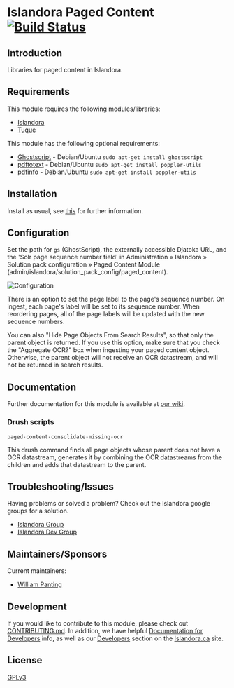 # Islandora Paged Content [![Build Status](https://travis-ci.org/Islandora/islandora_paged_content.png?branch=7.x)](https://travis-ci.org/Islandora/islandora_paged_content)

## Introduction

Libraries for paged content in Islandora.

## Requirements

This module requires the following modules/libraries:

* [Islandora](https://github.com/islandora/islandora)
* [Tuque](https://github.com/islandora/tuque)

This module has the following optional requirements:
* [Ghostscript](https://www.ghostscript.com/) - Debian/Ubuntu `sudo apt-get install ghostscript`
* [pdftotext](http://poppler.freedesktop.org) - Debian/Ubuntu `sudo apt-get install poppler-utils`
* [pdfinfo](http://poppler.freedesktop.org) -  Debian/Ubuntu `sudo apt-get install poppler-utils`

## Installation

Install as usual, see [this](https://drupal.org/documentation/install/modules-themes/modules-7) for further information.

## Configuration

Set the path for `gs` (GhostScript), the externally accessible Djatoka URL, and the 'Solr page sequence number field' in Administration » Islandora » Solution pack configuration » Paged Content Module (admin/islandora/solution_pack_config/paged_content).

![Configuration](https://user-images.githubusercontent.com/2857697/39014759-e2ef9c1e-43e0-11e8-921c-c2a3234d65d2.jpg)

There is an option to set the page label to the page's sequence number. On ingest, each page's label will be set to its sequence number. When reordering pages, all of the page labels will be updated with the new sequence numbers.

You can also "Hide Page Objects From Search Results", so that only the parent object is returned.  If you use this option, make sure that you check the "Aggregate OCR?" box when ingesting your paged content object. Otherwise, the parent object will not receive an OCR datastream, and will not be returned in search results.

## Documentation

Further documentation for this module is available at [our wiki](https://wiki.duraspace.org/display/ISLANDORA/Islandora+Paged+Content).

### Drush scripts

`paged-content-consolidate-missing-ocr`

This drush command finds all page objects whose parent does not have a
OCR datastream, generates it by combining the OCR datastreams from the children
and adds that datastream to the parent.


## Troubleshooting/Issues

Having problems or solved a problem? Check out the Islandora google groups for a solution.

* [Islandora Group](https://groups.google.com/forum/?hl=en&fromgroups#!forum/islandora)
* [Islandora Dev Group](https://groups.google.com/forum/?hl=en&fromgroups#!forum/islandora-dev)

## Maintainers/Sponsors

Current maintainers:

* [William Panting](https://github.com/willtp87)

## Development

If you would like to contribute to this module, please check out [CONTRIBUTING.md](CONTRIBUTING.md). In addition, we have helpful [Documentation for Developers](https://github.com/Islandora/islandora/wiki#wiki-documentation-for-developers) info, as well as our [Developers](http://islandora.ca/developers) section on the [Islandora.ca](http://islandora.ca) site.

## License

[GPLv3](http://www.gnu.org/licenses/gpl-3.0.txt)
